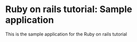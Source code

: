 # Ruby on rails tutorial: Sample application

This is the sample application for the Ruby on rails tutorial 

